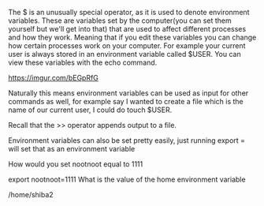 The $ is an unusually special operator, as it is used to denote environment variables. These are variables set by the computer(you can set them yourself but we'll get into that) that are used to affect different processes and how they work. Meaning that if you edit these variables you can change how certain processes work on your computer. For example your current user is always stored in an environment variable called $USER. You can view these variables with the echo command.

https://imgur.com/bEGpRfG



Naturally this means environment variables can be used as input for other commands as well, for example say I wanted to create a file which is the name of our current user, I could do touch $USER.



Recall that the >> operator appends output to a file.

Environment variables can also be set pretty easily, just running export <varname>=<value> will set that as an environment variable




How would you set nootnoot equal to 1111

export nootnoot=1111
What is the value of the home environment variable

/home/shiba2
